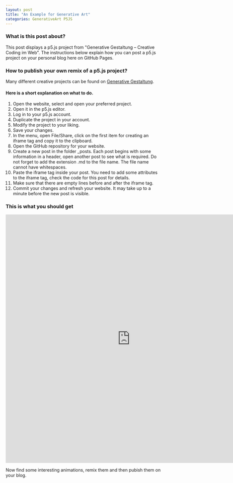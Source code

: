 ```yaml
---
layout: post
title: "An Example for Generative Art"
categories: GenerativeArt P5JS
---
```


### What is this post about?
This post displays a p5.js project from "Generative Gestaltung – Creative Coding im Web". The instructions below 
explain how you can post a p5.js project on your personal blog here on GitHub Pages.

### How to publish your own remix of a p5.js project?
Many different creative projects can be found on [Generative Gestaltung](http://www.generative-gestaltung.de/2/).

#### Here is a short explanation on what to do.
1. Open the website, select and open your preferred project.
2. Open it in the p5.js editor.
3. Log in to your p5.js account.
4. Duplicate the project in your account.
5. Modify the project to your liking.
6. Save your changes.
7. In the menu, open File/Share, click on the first item for creating an iframe tag and copy it to the clipboard.
8. Open the GitHub repository for your website.
9. Create a new post in the folder _posts. Each post begins with some information in a header, open another post to see what is required. Do not forget to add the extension .md to the file name. The file name cannot have whitespaces.
10. Paste the iframe tag inside your post. You need to add some attributes to the iframe tag, check the code for this post for details.
11. Make sure that there are empty lines before and after the iframe tag.
12. Commit your changes and refresh your website. It may take up to a minute before the new post is visible.

### This is what you should get

<iframe style="width: 800px; height: 800px; overflow: hidden;"  scrolling="no" frameborder="0" src="https://editor.p5js.org/mikefromd/full/zzJHgoQ2D"></iframe>

Now find some interesting animations, remix them and then pubish them on your blog.

